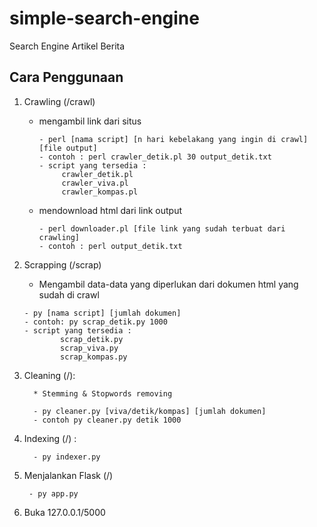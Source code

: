 # simple-search-engine

Search Engine Artikel Berita

## Cara Penggunaan
1. Crawling (/crawl)
    * mengambil link dari situs
    
          - perl [nama script] [n hari kebelakang yang ingin di crawl] [file output]
          - contoh : perl crawler_detik.pl 30 output_detik.txt
          - script yang tersedia : 
               crawler_detik.pl
               crawler_viva.pl
               crawler_kompas.pl
           
          
    * mendownload html dari link output
    
          - perl downloader.pl [file link yang sudah terbuat dari crawling]
          - contoh : perl output_detik.txt
          
2. Scrapping (/scrap) 
   
      * Mengambil data-data yang diperlukan dari dokumen html yang sudah di crawl
      
       - py [nama script] [jumlah dokumen]
       - contoh: py scrap_detik.py 1000
       - script yang tersedia : 
               scrap_detik.py
               scrap_viva.py
               scrap_kompas.py
           
   
3. Cleaning (/):
         
         * Stemming & Stopwords removing
         
         - py cleaner.py [viva/detik/kompas] [jumlah dokumen]
         - contoh py cleaner.py detik 1000
  
4. Indexing (/) :

         - py indexer.py
    
5.  Menjalankan Flask (/)

         - py app.py
    
6. Buka 127.0.0.1/5000
     
              
  
